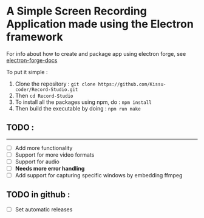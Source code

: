 # A Simple Screen Recording Application made using the Electron framework

For info about how to create and package app using electron forge, see [electron-forge-docs](https://github.com/electron-forge/electron-forge-docs)

To put it simple : 
1. Clone the repository : ``git clone https://github.com/Kissu-coder/Record-Studio.git``
2. Then ``cd Record-Studio``
3. To install all the packages using npm, do : ``npm install``
4. Then build the executable by doing : ``npm run make``

## TODO :
<hr>

- [ ] Add more functionality
- [ ] Support for more video formats
- [ ] Support for audio
- [ ] **Needs more error handling**
- [ ] Add support for capturing specific windows by embedding ffmpeg

## TODO in github : 
- [ ] Set automatic releases